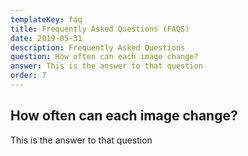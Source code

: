```yaml
---
templateKey: faq
title: Frequently Asked Questions (FAQS)
date: 2019-05-31
description: Frequently Asked Questions
question: How often can each image change?
answer: This is the answer to that question
order: 7
---
```


## How often can each image change?

This is the answer to that question

